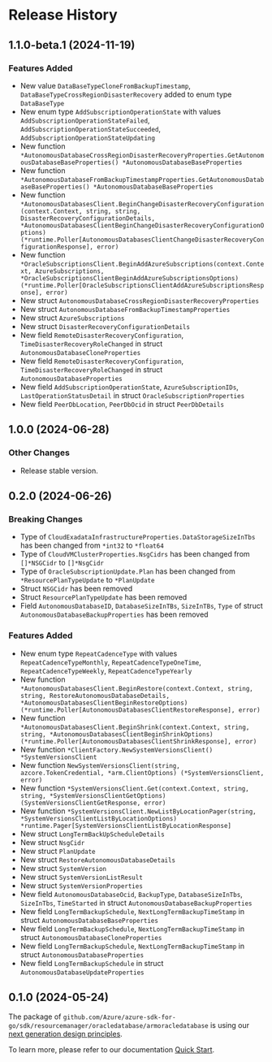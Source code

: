 # Release History

## 1.1.0-beta.1 (2024-11-19)
### Features Added

- New value `DataBaseTypeCloneFromBackupTimestamp`, `DataBaseTypeCrossRegionDisasterRecovery` added to enum type `DataBaseType`
- New enum type `AddSubscriptionOperationState` with values `AddSubscriptionOperationStateFailed`, `AddSubscriptionOperationStateSucceeded`, `AddSubscriptionOperationStateUpdating`
- New function `*AutonomousDatabaseCrossRegionDisasterRecoveryProperties.GetAutonomousDatabaseBaseProperties() *AutonomousDatabaseBaseProperties`
- New function `*AutonomousDatabaseFromBackupTimestampProperties.GetAutonomousDatabaseBaseProperties() *AutonomousDatabaseBaseProperties`
- New function `*AutonomousDatabasesClient.BeginChangeDisasterRecoveryConfiguration(context.Context, string, string, DisasterRecoveryConfigurationDetails, *AutonomousDatabasesClientBeginChangeDisasterRecoveryConfigurationOptions) (*runtime.Poller[AutonomousDatabasesClientChangeDisasterRecoveryConfigurationResponse], error)`
- New function `*OracleSubscriptionsClient.BeginAddAzureSubscriptions(context.Context, AzureSubscriptions, *OracleSubscriptionsClientBeginAddAzureSubscriptionsOptions) (*runtime.Poller[OracleSubscriptionsClientAddAzureSubscriptionsResponse], error)`
- New struct `AutonomousDatabaseCrossRegionDisasterRecoveryProperties`
- New struct `AutonomousDatabaseFromBackupTimestampProperties`
- New struct `AzureSubscriptions`
- New struct `DisasterRecoveryConfigurationDetails`
- New field `RemoteDisasterRecoveryConfiguration`, `TimeDisasterRecoveryRoleChanged` in struct `AutonomousDatabaseCloneProperties`
- New field `RemoteDisasterRecoveryConfiguration`, `TimeDisasterRecoveryRoleChanged` in struct `AutonomousDatabaseProperties`
- New field `AddSubscriptionOperationState`, `AzureSubscriptionIDs`, `LastOperationStatusDetail` in struct `OracleSubscriptionProperties`
- New field `PeerDbLocation`, `PeerDbOcid` in struct `PeerDbDetails`


## 1.0.0 (2024-06-28)
### Other Changes

- Release stable version.


## 0.2.0 (2024-06-26)
### Breaking Changes

- Type of `CloudExadataInfrastructureProperties.DataStorageSizeInTbs` has been changed from `*int32` to `*float64`
- Type of `CloudVMClusterProperties.NsgCidrs` has been changed from `[]*NSGCidr` to `[]*NsgCidr`
- Type of `OracleSubscriptionUpdate.Plan` has been changed from `*ResourcePlanTypeUpdate` to `*PlanUpdate`
- Struct `NSGCidr` has been removed
- Struct `ResourcePlanTypeUpdate` has been removed
- Field `AutonomousDatabaseID`, `DatabaseSizeInTBs`, `SizeInTBs`, `Type` of struct `AutonomousDatabaseBackupProperties` has been removed

### Features Added

- New enum type `RepeatCadenceType` with values `RepeatCadenceTypeMonthly`, `RepeatCadenceTypeOneTime`, `RepeatCadenceTypeWeekly`, `RepeatCadenceTypeYearly`
- New function `*AutonomousDatabasesClient.BeginRestore(context.Context, string, string, RestoreAutonomousDatabaseDetails, *AutonomousDatabasesClientBeginRestoreOptions) (*runtime.Poller[AutonomousDatabasesClientRestoreResponse], error)`
- New function `*AutonomousDatabasesClient.BeginShrink(context.Context, string, string, *AutonomousDatabasesClientBeginShrinkOptions) (*runtime.Poller[AutonomousDatabasesClientShrinkResponse], error)`
- New function `*ClientFactory.NewSystemVersionsClient() *SystemVersionsClient`
- New function `NewSystemVersionsClient(string, azcore.TokenCredential, *arm.ClientOptions) (*SystemVersionsClient, error)`
- New function `*SystemVersionsClient.Get(context.Context, string, string, *SystemVersionsClientGetOptions) (SystemVersionsClientGetResponse, error)`
- New function `*SystemVersionsClient.NewListByLocationPager(string, *SystemVersionsClientListByLocationOptions) *runtime.Pager[SystemVersionsClientListByLocationResponse]`
- New struct `LongTermBackUpScheduleDetails`
- New struct `NsgCidr`
- New struct `PlanUpdate`
- New struct `RestoreAutonomousDatabaseDetails`
- New struct `SystemVersion`
- New struct `SystemVersionListResult`
- New struct `SystemVersionProperties`
- New field `AutonomousDatabaseOcid`, `BackupType`, `DatabaseSizeInTbs`, `SizeInTbs`, `TimeStarted` in struct `AutonomousDatabaseBackupProperties`
- New field `LongTermBackupSchedule`, `NextLongTermBackupTimeStamp` in struct `AutonomousDatabaseBaseProperties`
- New field `LongTermBackupSchedule`, `NextLongTermBackupTimeStamp` in struct `AutonomousDatabaseCloneProperties`
- New field `LongTermBackupSchedule`, `NextLongTermBackupTimeStamp` in struct `AutonomousDatabaseProperties`
- New field `LongTermBackupSchedule` in struct `AutonomousDatabaseUpdateProperties`


## 0.1.0 (2024-05-24)

The package of `github.com/Azure/azure-sdk-for-go/sdk/resourcemanager/oracledatabase/armoracledatabase` is using our [next generation design principles](https://azure.github.io/azure-sdk/general_introduction.html).

To learn more, please refer to our documentation [Quick Start](https://aka.ms/azsdk/go/mgmt).
